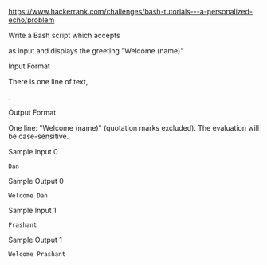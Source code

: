 https://www.hackerrank.com/challenges/bash-tutorials---a-personalized-echo/problem

Write a Bash script which accepts

as input and displays the greeting "Welcome (name)"

Input Format

There is one line of text,

.

Output Format

One line: "Welcome (name)" (quotation marks excluded).
The evaluation will be case-sensitive.

Sample Input 0
```
Dan  
```
Sample Output 0

```
Welcome Dan  
```

Sample Input 1
```
Prashant
```
Sample Output 1

```
Welcome Prashant
```